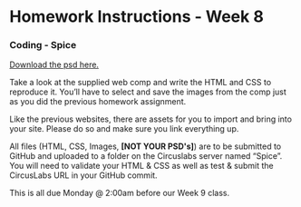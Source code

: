 # Homework Instructions - Week 8

### Coding - Spice

[Download the psd here.](https://www.amazon.com/clouddrive/share/7T5HL8TmyaFXu4xAtnHimm5q0ZCTd1ECM2V4z94oUHP?ref_=cd_ph_share_link_copy)

Take a look at the supplied web comp and write the HTML and CSS to reproduce it. You’ll have to select and save the images from the comp just as you did the previous homework assignment.

Like the previous websites, there are assets for you to import and bring into your site. Please do so and make sure you link everything up.

All files (HTML, CSS, Images, **[NOT YOUR PSD's]**) are to be submitted to GitHub and uploaded to a folder on the Circuslabs server named “Spice”. You will need to validate your HTML & CSS as well as test & submit the CircusLabs URL in your GitHub commit.

This is all due Monday @ 2:00am before our Week 9 class.
